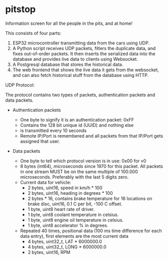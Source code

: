 # pitstop
Information screen for all the people in the pits, and at home!

This consists of four parts:
1) ESP32 microcontroller transmitting data from the cars using UDP.
2) A Python script receives UDP packets, filters the duplicate data, and fixes out-of-order packets. It then inserts the serialized data into the database and provides live data to clients using Websocket.
3) A Postgresql database that stores the historical data.
4) The web frontend that shows the live data it gets from the websocket, and can also fetch historical stuff from the database using HTTP.


UDP Protocol:

The protocol contains two types of packets, authentication packets and data packets.

* Authentication packets
  * One byte to signify it is an authentication packet: 0xFF
  * Contains the 128 bit unique id (UUID) and nothing else
  * is transmitted every 10 seconds
  * Remote IP/Port is remembered and all packets from that IP/Port gets assigned that user.

* Data packets
  * One byte to tell which protocol version is in use: 0x00 for v0
  * 8 bytes (int64), microseconds since 1970 for this packet. All packets in one stream MUST be on the same multiple of 100.000 microseconds. Preferably with the last 5 digits zero.
  * Current data for vehicle:
    * 2 bytes, uint16, speed in km/h * 100
    * 2 bytes, uint16, heading in degrees * 100
    * 2 bytes * 16, contains brake temperature for 16 locations on brake disc, uint16, 0.1 C per bit, -100 C offset.
    * 1 byte, uint8 heart rate of driver.
    * 1 byte, uint8 coolant temperature in celsius.
    * 1 byte, uint8 engine oil temperature in celsius.
    * 1 byte, uint8 accelerator % in degrees.
  * Repeated 40 times, positional data (100 ms time difference for each data entry), first elements are the most current data
    * 4 bytes, uint32_t, LAT * 6000000.0
    * 4 bytes, uint32_t, LONG * 6000000.0
    * 2 bytes, uint16, RPM
